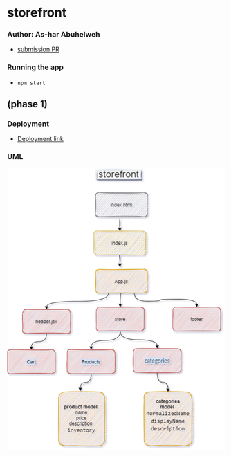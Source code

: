 # storefront

### Author: As-har Abuhelweh
* [submission PR](https://github.com/asharabuhelweh/storefront/pull/1)

### Running the app
- `npm start`




##  (phase 1)
### Deployment

* [Deployment link ](https://we-will-find-a-way.netlify.app/)


### UML
![uml](uml.png)